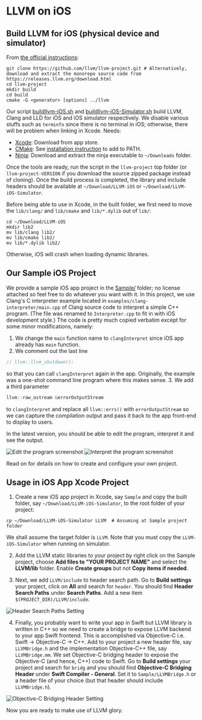 LLVM on iOS
===========

Build LLVM for iOS (physical device and simulator)
--------------------------------------------------

From [the official instructions](https://llvm.org/docs/GettingStarted.html):

```shell
git clone https://github.com/llvm/llvm-project.git # Alternatively, download and extract the monorepo source code from https://releases.llvm.org/download.html
cd llvm-project
mkdir build
cd build
cmake -G <generator> [options] ../llvm
```

Our script [buildllvm-iOS.sh](buildllvm-iOS.sh) and [buildllvm-iOS-Simulator.sh](buildllvm-iOS-Simulator.sh) build LLVM, Clang and LLD for iOS and iOS simulator respectively. We disable various stuffs such as `terminfo` since there is no terminal in iOS; otherwise, there will be problem when linking in Xcode. Needs:
 * [Xcode](https://developer.apple.com/xcode/): Download from app store.
 * [CMake](https://cmake.org/download/): See [installation instruction](https://tudat.tudelft.nl/installation/setupDevMacOs.html) to add to PATH.
 * [Ninja](https://github.com/ninja-build/ninja/releases): Download and extract the ninja executable to `~/Downloads` folder.

Once the tools are ready, run the script in the `llvm-project` top folder (or `llvm-project-VERSION` if you download the source zipped package instead of cloning).
Once the build process is completed, the library and include headers should be available at `~/Download/LLVM-iOS` or `~/Download/LLVM-iOS-Simulator`.

Before being able to use in Xcode, in the built folder, we first need to move the `lib/clang/` and `lib/cmake` and `lib/*.dylib` out of `lib/`:
```shell
cd ~/Download/LLVM-iOS
mkdir lib2
mv lib/clang lib2/
mv lib/cmake lib2/
mv lib/*.dylib lib2/
```
Otherwise, iOS will crash when loading dynamic libraries.

Our Sample iOS Project
----------------------

We provide a sample iOS app project in the [Sample/](Sample) folder; no license attached so feel free to do whatever you want with it.
In this project, we use Clang's C interpreter example located in `examples/clang-interpreter/main.cpp` of Clang source code to interpret a simple C++ program.
(The file was renamed to `Interpreter.cpp` to fit in with iOS development style.)
The code is pretty much copied verbatim except for some minor modifications, namely:

1. We change the `main` function name to `clangInterpret` since iOS app already has `main` function.
2. We comment out the last line
```c++
// llvm::llvm_shutdown();
```
so that you can call `clangInterpret` again in the app. Originally, the example was a one-shot command line program where this makes sense.
3. We add a third parameter
```c++
llvm::raw_ostream &errorOutputStream
```
to `clangInterpret` and replace all `llvm::errs()` with `errorOutputStream` so we can capture the compilation output and pass it back to the app front-end to display to users.

In the latest version, you should be able to edit the program, interpret it and see the output.

![Edit the program screenshot](Screenshot1.png)
![Interpret the program screenshot](Screenshot2.png)

Read on for details on how to create and configure your own project.

Usage in iOS App Xcode Project
------------------------------

1. Create a new iOS app project in Xcode, say `Sample` and copy the built folder, say `~/Download/LLVM-iOS-Simulator`, to the root folder of your project:
```shell
cp ~/Download/LLVM-iOS-Simulator LLVM  # Assuming at Sample project folder
```
We shall assume the target folder is `LLVM`. Note that you must copy the `LLVM-iOS-Simulator` when running on simulator.

2. Add the LLVM static libraries to your project by right click on the Sample project, choose **Add files to "YOUR PROJECT NAME"** and select the **LLVM/lib** folder.
Enable **Create groups** but not **Copy items if needed**.

3. Next, we add `LLVM/include` to header search path.
Go to **Build settings** your project, click on **All** and search for `header`.
You should find **Header Search Paths** under **Search Paths**.
Add a new item `$(PROJECT_DIR)/LLVM/include`.

![Header Search Paths Setting](HeaderSearchPaths.png)

4. Finally, you probably want to write your app in Swift but LLVM library is written in C++ so we need to create a bridge to expose LLVM backend to your app Swift frontend.
This is accomplished via Objective-C i.e. Swift -> Objective-C -> C++.
Add to your project a new header file, say `LLVMBridge.h` and the implementation Objective-C++ file, say `LLVMBridge.mm`.
We set Objective-C bridging header to expose the Objective-C (and hence, C++) code to Swift.
Go to **Build settings** your project and search for `bridg` and you should find **Objective-C Bridging Header** under **Swift Compiler - General**.
Set it to `Sample/LLVMBridge.h` or a header file of your choice (but that header should include `LLVMBridge.h`).

![Objective-C Bridging Header Setting](ObjCBridgeHeader.png)

Now you are ready to make use of LLVM glory.
